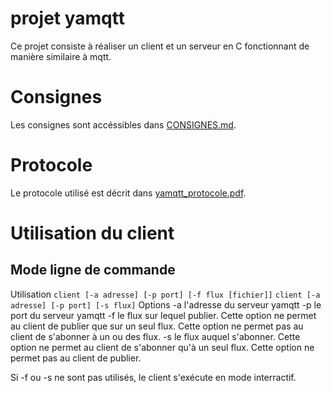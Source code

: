 # projet yamqtt

Ce projet consiste à réaliser un client et un serveur en C fonctionnant de manière similaire à mqtt.

# Consignes
Les consignes sont accéssibles dans [CONSIGNES.md](./CONSIGNES.md).

# Protocole
Le protocole utilisé est décrit dans [yamqtt\_protocole.pdf](./yamqtt_protocole.pdf).

# Utilisation du client
## Mode ligne de commande
Utilisation
`client [-a adresse] [-p port] [-f flux [fichier]]`
`client [-a adresse] [-p port] [-s flux]`
Options
-a
	l'adresse du serveur yamqtt
-p
	le port du serveur yamqtt
-f
	le flux sur lequel publier. Cette option ne permet au client de publier que sur un seul flux. Cette option ne permet pas au client de s'abonner à un ou des flux.
-s
	le flux auquel s'abonner. Cette option ne permet au client de s'abonner qu'à un seul flux. Cette option ne permet pas au client de publier.

Si -f ou -s ne sont pas utilisés, le client s'exécute en mode interractif.
